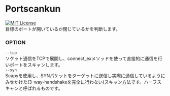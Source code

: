 # Portscankun  
[![MIT License](https://img.shields.io/badge/Scapy-2.4.2-green.svg)](https://scapy.readthedocs.io/en/latest/)  
目標のポートが開いているか閉じているかを判断します。    
### OPTION  
`--tcp`  
ソケット通信をTCPで展開し、connect_exメソッドを使って直接的に通信を行いポートをスキャンします。  
`--syn`  
Scapyを使用し、SYNパケットをターゲットに送信し実際に通信しているようにみせかけた(3-way-handshakeを完全に行わない)スキャン方法です。ハーフスキャンと呼ばれるものです。　　
